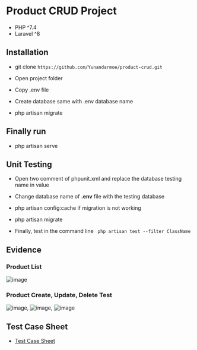 # Product CRUD Project

- PHP ^7.4
- Laravel ^8

## Installation

- git clone `https://github.com/Yunandarmoe/product-crud.git`

- Open project folder

- Copy .env file

- Create database same with .env database name

- php artisan migrate

## Finally run

- php artisan serve

## Unit Testing

- Open two comment of phpunit.xml and replace the database testing name in value

- Change database name of **.env** file with the testing database

- php artisan config:cache if migration is not working

- php artisan migrate

- Finally, test in the command line
``` php artisan test --filter ClassName```

## Evidence

### Product List
![image](https://user-images.githubusercontent.com/101326055/187028812-b9971375-767e-4a1f-a309-285dfbc6ca47.png)

### Product Create, Update, Delete Test
![image](https://user-images.githubusercontent.com/101326055/187028902-7bc0be61-7718-4523-b6d4-59542d80bb9d.png), ![image](https://user-images.githubusercontent.com/101326055/187028970-7d26e3e6-bda4-429a-9426-8bb7a58db5c1.png), ![image](https://user-images.githubusercontent.com/101326055/187028995-2bb0628a-8a90-4255-bf96-228b03612a02.png)

## Test Case Sheet
- [Test Case Sheet](https://docs.google.com/spreadsheets/d/1SxUcuqBDEAVAg_7itjod2ibbQYYu9Sg1dBegB5Gt94M/edit#gid=0)






